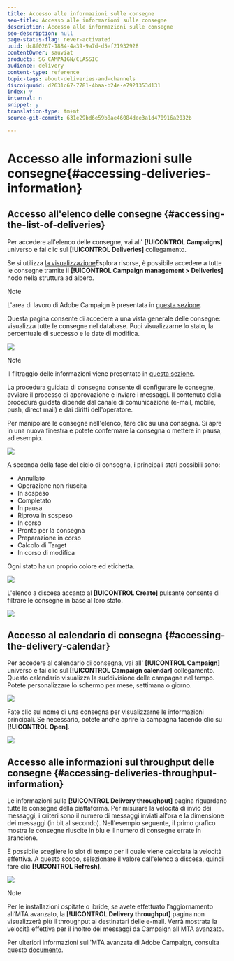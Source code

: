 ```yaml
---
title: Accesso alle informazioni sulle consegne
seo-title: Accesso alle informazioni sulle consegne
description: Accesso alle informazioni sulle consegne
seo-description: null
page-status-flag: never-activated
uuid: dc8f0267-1884-4a39-9a7d-d5ef21932928
contentOwner: sauviat
products: SG_CAMPAIGN/CLASSIC
audience: delivery
content-type: reference
topic-tags: about-deliveries-and-channels
discoiquuid: d2631c67-7781-4baa-b24e-e7921353d131
index: y
internal: n
snippet: y
translation-type: tm+mt
source-git-commit: 631e29bd6e59b8ae46084dee3a1d470916a2032b

---
```



# Accesso alle informazioni sulle consegne{#accessing-deliveries-information}

## Accesso all&#39;elenco delle consegne {#accessing-the-list-of-deliveries}

Per accedere all&#39;elenco delle consegne, vai all&#39; **[!UICONTROL Campaigns]** universo e fai clic sul **[!UICONTROL Deliveries]** collegamento.

Se si utilizza [la visualizzazione](../../platform/using/adobe-campaign-workspace.md#about-adobe-campaign-explorer)Esplora risorse, è possibile accedere a tutte le consegne tramite il **[!UICONTROL Campaign management > Deliveries]** nodo nella struttura ad albero.

>[!NOTE]
>
>L&#39;area di lavoro di Adobe Campaign è presentata in [questa sezione](../../platform/using/adobe-campaign-workspace.md).

Questa pagina consente di accedere a una vista generale delle consegne: visualizza tutte le consegne nel database. Puoi visualizzarne lo stato, la percentuale di successo e le date di modifica.

![](assets/d_ncs_user_filter_interface_delivery01.png)

>[!NOTE]
>
>Il filtraggio delle informazioni viene presentato in [questa sezione](../../platform/using/filtering-options.md).

La procedura guidata di consegna consente di configurare le consegne, avviare il processo di approvazione e inviare i messaggi. Il contenuto della procedura guidata dipende dal canale di comunicazione (e-mail, mobile, push, direct mail) e dai diritti dell&#39;operatore.

Per manipolare le consegne nell&#39;elenco, fare clic su una consegna. Si apre in una nuova finestra e potete confermare la consegna o mettere in pausa, ad esempio.

![](assets/s_ncs_user_interface_delivery02.png)

A seconda della fase del ciclo di consegna, i principali stati possibili sono:

* Annullato
* Operazione non riuscita
* In sospeso
* Completato
* In pausa
* Riprova in sospeso
* In corso
* Pronto per la consegna
* Preparazione in corso
* Calcolo di Target
* In corso di modifica

Ogni stato ha un proprio colore ed etichetta.

![](assets/s_ncs_user_status_campaigns_120.png)

L&#39;elenco a discesa accanto al **[!UICONTROL Create]** pulsante consente di filtrare le consegne in base al loro stato.

![](assets/delivery_filter_status.png)

## Accesso al calendario di consegna {#accessing-the-delivery-calendar}

Per accedere al calendario di consegna, vai all&#39; **[!UICONTROL Campaign]** universo e fai clic sul **[!UICONTROL Campaign calendar]** collegamento. Questo calendario visualizza la suddivisione delle campagne nel tempo. Potete personalizzare lo schermo per mese, settimana o giorno.

![](assets/s_ncs_user_interface_delivery04.png)

Fate clic sul nome di una consegna per visualizzarne le informazioni principali. Se necessario, potete anche aprire la campagna facendo clic su **[!UICONTROL Open]**.

![](assets/s_ncs_user_interface_delivery05.png)

## Accesso alle informazioni sul throughput delle consegne {#accessing-deliveries-throughput-information}

Le informazioni sulla **[!UICONTROL Delivery throughput]** pagina riguardano tutte le consegne della piattaforma. Per misurare la velocità di invio dei messaggi, i criteri sono il numero di messaggi inviati all&#39;ora e la dimensione dei messaggi (in bit al secondo). Nell&#39;esempio seguente, il primo grafico mostra le consegne riuscite in blu e il numero di consegne errate in arancione.

È possibile scegliere lo slot di tempo per il quale viene calcolata la velocità effettiva. A questo scopo, selezionare il valore dall&#39;elenco a discesa, quindi fare clic **[!UICONTROL Refresh]**.

![](assets/s_ncs_user_interface_delivery06.png)

>[!NOTE]
>
>Per le installazioni ospitate o ibride, se avete effettuato l’aggiornamento all’MTA avanzato, la **[!UICONTROL Delivery throughput]** pagina non visualizzerà più il throughput ai destinatari delle e-mail. Verrà mostrata la velocità effettiva per il inoltro dei messaggi da Campaign all&#39;MTA avanzato.
>
>Per ulteriori informazioni sull&#39;MTA avanzata di Adobe Campaign, consulta questo [documento](https://helpx.adobe.com/campaign/kb/acc-campaign-enhanced-mta.html).